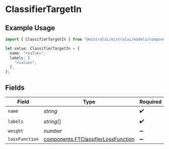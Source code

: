 # ClassifierTargetIn

## Example Usage

```typescript
import { ClassifierTargetIn } from "@mistralai/mistralai/models/components";

let value: ClassifierTargetIn = {
  name: "<value>",
  labels: [
    "<value>",
  ],
};
```

## Fields

| Field                                                                                      | Type                                                                                       | Required                                                                                   | Description                                                                                |
| ------------------------------------------------------------------------------------------ | ------------------------------------------------------------------------------------------ | ------------------------------------------------------------------------------------------ | ------------------------------------------------------------------------------------------ |
| `name`                                                                                     | *string*                                                                                   | :heavy_check_mark:                                                                         | N/A                                                                                        |
| `labels`                                                                                   | *string*[]                                                                                 | :heavy_check_mark:                                                                         | N/A                                                                                        |
| `weight`                                                                                   | *number*                                                                                   | :heavy_minus_sign:                                                                         | N/A                                                                                        |
| `lossFunction`                                                                             | [components.FTClassifierLossFunction](../../models/components/ftclassifierlossfunction.md) | :heavy_minus_sign:                                                                         | N/A                                                                                        |